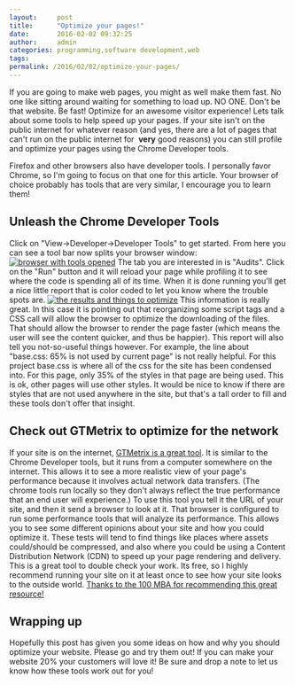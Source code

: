 ```yaml
---
layout:     post
title:      "Optimize your pages!"
date:       2016-02-02 09:32:25
author:     admin
categories: programming,software development,web
tags:  
permalink: /2016/02/02/optimize-your-pages/
---
```

If you are going to make web pages, you might as well make them fast. No one like sitting around waiting for something to load up. NO ONE. Don't be that website. Be fast! Optimize for an awesome visitor experience! Lets talk about some tools to help speed up your pages. If your site isn't on the public internet for whatever reason (and yes, there are a lot of pages that can't run on the public internet for  **very** good reasons) you can still profile and optimize your pages using the Chrome Developer tools. 

Firefox and other browsers also have developer tools. I personally favor Chrome, so I'm going to focus on that one for this article. Your browser of choice probably has tools that are very similar, I encourage you to learn them!

## Unleash the Chrome Developer Tools

Click on "View->Developer->Developer Tools" to get started. From here you can see a tool bar now splits your browser window: [![browser with tools opened](/blog-imgs/uploads/2016/01/Screen-Shot-2016-01-24-at-11.13.07-AM-1024x411.png)](/blog-imgs/uploads/2016/01/Screen-Shot-2016-01-24-at-11.13.07-AM.png) The tab you are interested in is "Audits". Click on the "Run" button and it will reload your page while profiling it to see where the code is spending all of its time. When it is done running you'll get a nice little report that is color coded to let you know where the trouble spots are. [![the results and things to optimize](/blog-imgs/uploads/2016/01/Screen-Shot-2016-01-24-at-11.15.28-AM.png)](/blog-imgs/uploads/2016/01/Screen-Shot-2016-01-24-at-11.15.28-AM.png) This information is really great. In this case it is pointing out that reorganizing some script tags and a CSS call will allow the browser to optimize the downloading of the files. That should allow the browser to render the page faster (which means the user will see the content quicker, and thus be happier). This report will also tell you not-so-useful things however. For example, the line about "base.css: 65% is not used by current page" is not really helpful. For this project base.css is where all of the css for the site has been condensed into. For this page, only 35% of the styles in that page are being used. This is ok, other pages will use other styles. It would be nice to know if there are styles that are not used anywhere in the site, but that's a tall order to fill and these tools don't offer that insight. 

## Check out GTMetrix to optimize for the network

If your site is on the internet, [GTMetrix is a great tool](https://gtmetrix.com/). It is similar to the Chrome Developer tools, but it runs from a computer somewhere on the internet. This allows it to see a more realistic view of your page's performance because it involves actual network data transfers. (The chrome tools run locally so they don't always reflect the true performance that an end user will experience.) To use this tool you tell it the URL of your site, and then it send a browser to look at it. That browser is configured to run some performance tools that will analyze its performance. This allows you to see some different opinions about your site and how you could optimize it. These tests will tend to find things like places where assets could/should be compressed, and also where you could be using a Content Distribution Network (CDN) to speed up your page rendering and delivery. This is a great tool to double check your work. Its free, so I highly recommend running your site on it at least once to see how your site looks to the outside world. [Thanks to the 100 MBA for recommending this great resource!](http://100mba.net/mba508/)

## Wrapping up

Hopefully this post has given you some ideas on how and why you should optimize your website. Please go and try them out! If you can make your website 20% your customers will love it! Be sure and drop a note to let us know how these tools work out for you!
